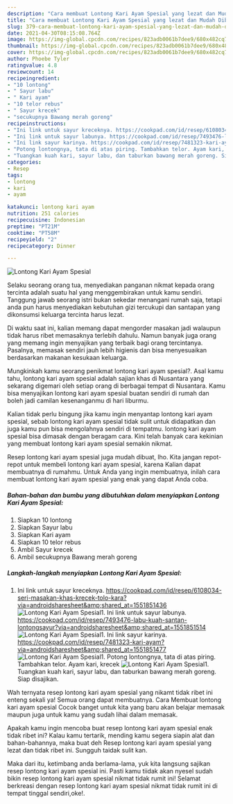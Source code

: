 ```yaml
---
description: "Cara membuat Lontong Kari Ayam Spesial yang lezat dan Mudah Dibuat"
title: "Cara membuat Lontong Kari Ayam Spesial yang lezat dan Mudah Dibuat"
slug: 379-cara-membuat-lontong-kari-ayam-spesial-yang-lezat-dan-mudah-dibuat
date: 2021-04-30T08:15:08.764Z
image: https://img-global.cpcdn.com/recipes/823adb0061b7dee9/680x482cq70/lontong-kari-ayam-spesial-foto-resep-utama.jpg
thumbnail: https://img-global.cpcdn.com/recipes/823adb0061b7dee9/680x482cq70/lontong-kari-ayam-spesial-foto-resep-utama.jpg
cover: https://img-global.cpcdn.com/recipes/823adb0061b7dee9/680x482cq70/lontong-kari-ayam-spesial-foto-resep-utama.jpg
author: Phoebe Tyler
ratingvalue: 4.8
reviewcount: 14
recipeingredient:
- "10 lontong"
- " Sayur labu"
- " Kari ayam"
- "10 telor rebus"
- " Sayur krecek"
- "secukupnya Bawang merah goreng"
recipeinstructions:
- "Ini link untuk sayur kreceknya. https://cookpad.com/id/resep/6108034-seri-masakan-khas-krecek-tolo-kara?via=androidsharesheet&amp;shared_at=1551851436"
- "Ini link untuk sayur labunya. https://cookpad.com/id/resep/7493476-labu-kuah-santan-lontongsayur?via=androidsharesheet&amp;shared_at=1551851514"
- "Ini link sayur karinya. https://cookpad.com/id/resep/7481323-kari-ayam?via=androidsharesheet&amp;shared_at=1551851477"
- "Potong lontongnya, tata di atas piring. Tambahkan telor. Ayam kari, krecek"
- "Tuangkan kuah kari, sayur labu, dan taburkan bawang merah goreng. Siap disajikan."
categories:
- Resep
tags:
- lontong
- kari
- ayam

katakunci: lontong kari ayam 
nutrition: 251 calories
recipecuisine: Indonesian
preptime: "PT21M"
cooktime: "PT58M"
recipeyield: "2"
recipecategory: Dinner

---
```



![Lontong Kari Ayam Spesial](https://img-global.cpcdn.com/recipes/823adb0061b7dee9/680x482cq70/lontong-kari-ayam-spesial-foto-resep-utama.jpg)

Selaku seorang orang tua, menyediakan panganan nikmat kepada orang tercinta adalah suatu hal yang menggembirakan untuk kamu sendiri. Tanggung jawab seorang istri bukan sekedar menangani rumah saja, tetapi anda pun harus menyediakan kebutuhan gizi tercukupi dan santapan yang dikonsumsi keluarga tercinta harus lezat.

Di waktu  saat ini, kalian memang dapat mengorder masakan jadi walaupun tidak harus ribet memasaknya terlebih dahulu. Namun banyak juga orang yang memang ingin menyajikan yang terbaik bagi orang tercintanya. Pasalnya, memasak sendiri jauh lebih higienis dan bisa menyesuaikan berdasarkan makanan kesukaan keluarga. 



Mungkinkah kamu seorang penikmat lontong kari ayam spesial?. Asal kamu tahu, lontong kari ayam spesial adalah sajian khas di Nusantara yang sekarang digemari oleh setiap orang di berbagai tempat di Nusantara. Kamu bisa menyajikan lontong kari ayam spesial buatan sendiri di rumah dan boleh jadi camilan kesenanganmu di hari liburmu.

Kalian tidak perlu bingung jika kamu ingin menyantap lontong kari ayam spesial, sebab lontong kari ayam spesial tidak sulit untuk didapatkan dan juga kamu pun bisa mengolahnya sendiri di tempatmu. lontong kari ayam spesial bisa dimasak dengan beragam cara. Kini telah banyak cara kekinian yang membuat lontong kari ayam spesial semakin nikmat.

Resep lontong kari ayam spesial juga mudah dibuat, lho. Kita jangan repot-repot untuk membeli lontong kari ayam spesial, karena Kalian dapat membuatnya di rumahmu. Untuk Anda yang ingin membuatnya, inilah cara membuat lontong kari ayam spesial yang enak yang dapat Anda coba.

<!--inarticleads1-->

##### Bahan-bahan dan bumbu yang dibutuhkan dalam menyiapkan Lontong Kari Ayam Spesial:

1. Siapkan 10 lontong
1. Siapkan  Sayur labu
1. Siapkan  Kari ayam
1. Siapkan 10 telor rebus
1. Ambil  Sayur krecek
1. Ambil secukupnya Bawang merah goreng




<!--inarticleads2-->

##### Langkah-langkah menyiapkan Lontong Kari Ayam Spesial:

1. Ini link untuk sayur kreceknya. https://cookpad.com/id/resep/6108034-seri-masakan-khas-krecek-tolo-kara?via=androidsharesheet&amp;shared_at=1551851436
<img src="https://img-global.cpcdn.com/steps/476b813df077acce/160x128cq70/lontong-kari-ayam-spesial-langkah-memasak-1-foto.jpg" alt="Lontong Kari Ayam Spesial">1. Ini link untuk sayur labunya. https://cookpad.com/id/resep/7493476-labu-kuah-santan-lontongsayur?via=androidsharesheet&amp;shared_at=1551851514
<img src="https://img-global.cpcdn.com/steps/dab0bad1cb1be920/160x128cq70/lontong-kari-ayam-spesial-langkah-memasak-2-foto.jpg" alt="Lontong Kari Ayam Spesial">1. Ini link sayur karinya. https://cookpad.com/id/resep/7481323-kari-ayam?via=androidsharesheet&amp;shared_at=1551851477
<img src="https://img-global.cpcdn.com/steps/a0edca1a8ad0ea89/160x128cq70/lontong-kari-ayam-spesial-langkah-memasak-3-foto.jpg" alt="Lontong Kari Ayam Spesial">1. Potong lontongnya, tata di atas piring. Tambahkan telor. Ayam kari, krecek
<img src="https://img-global.cpcdn.com/steps/18bb210df3bb5fed/160x128cq70/lontong-kari-ayam-spesial-langkah-memasak-4-foto.jpg" alt="Lontong Kari Ayam Spesial">1. Tuangkan kuah kari, sayur labu, dan taburkan bawang merah goreng. Siap disajikan.




Wah ternyata resep lontong kari ayam spesial yang nikamt tidak ribet ini enteng sekali ya! Semua orang dapat membuatnya. Cara Membuat lontong kari ayam spesial Cocok banget untuk kita yang baru akan belajar memasak maupun juga untuk kamu yang sudah lihai dalam memasak.

Apakah kamu ingin mencoba buat resep lontong kari ayam spesial enak tidak ribet ini? Kalau kamu tertarik, mending kamu segera siapin alat dan bahan-bahannya, maka buat deh Resep lontong kari ayam spesial yang lezat dan tidak ribet ini. Sungguh taidak sulit kan. 

Maka dari itu, ketimbang anda berlama-lama, yuk kita langsung sajikan resep lontong kari ayam spesial ini. Pasti kamu tiidak akan nyesel sudah bikin resep lontong kari ayam spesial nikmat tidak rumit ini! Selamat berkreasi dengan resep lontong kari ayam spesial nikmat tidak rumit ini di tempat tinggal sendiri,oke!.

